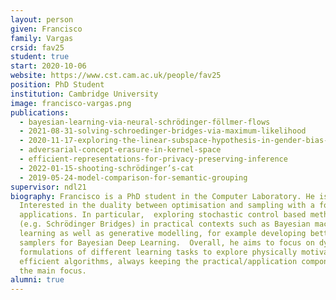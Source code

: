 ```yaml
---
layout: person
given: Francisco
family: Vargas
crsid: fav25
student: true
start: 2020-10-06
website: https://www.cst.cam.ac.uk/people/fav25
position: PhD Student
institution: Cambridge University
image: francisco-vargas.png
publications:
  - bayesian-learning-via-neural-schrödinger-föllmer-flows
  - 2021-08-31-solving-schroedinger-bridges-via-maximum-likelihood
  - 2020-11-17-exploring-the-linear-subspace-hypothesis-in-gender-bias-mitigation
  - adversarial-concept-erasure-in-kernel-space
  - efficient-representations-for-privacy-preserving-inference
  - 2022-01-15-shooting-schrödinger’s-cat
  - 2019-05-24-model-comparison-for-semantic-grouping
supervisor: ndl21
biography: Francisco is a PhD student in the Computer Laboratory. He is
  Interested in the duality between optimisation and sampling with a focus on
  applications. In particular,  exploring stochastic control based methodologies
  (e.g. Schrödinger Bridges) in practical contexts such as Bayesian machine
  learning as well as generative modelling, for example developing better
  samplers for Bayesian Deep Learning.  Overall, he aims to focus on dynamical
  formulations of different learning tasks to explore physically motivated
  efficient algorithms, always keeping the practical/application component as
  the main focus.
alumni: true
---
```

